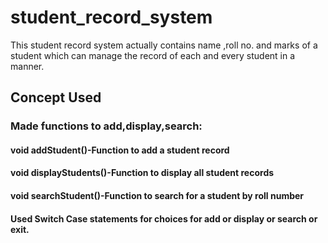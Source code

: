 # student_record_system
This student record system actually contains name ,roll no. and marks of a student which can manage the record of each and every student in a manner.

## Concept Used
### Made functions to add,display,search:
#### void addStudent()-Function to add a student record 
#### void displayStudents()-Function to display all student records
#### void searchStudent()-Function to search for a student by roll number

#### Used Switch Case statements for choices for add or display or search or exit.


